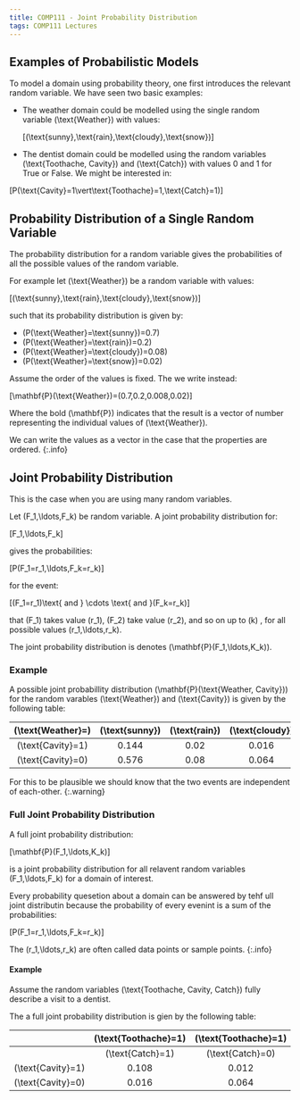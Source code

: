 ```yaml
---
title: COMP111 - Joint Probability Distribution
tags: COMP111 Lectures
---
```

## Examples of Probabilistic Models
To model a domain using probability theory, one first introduces the relevant random variable. We have seen two basic examples:

* The weather domain could be modelled using the single random variable \(\text{Weather}\) with values:

	\[(\text{sunny},\text{rain},\text{cloudy},\text{snow})\]

* The dentist domain could be modelled using the random variables \(\text{Toothache, Cavity}\) and \(\text{Catch}\) with values 0 and 1 for True or False. We might be interested in:

\[P(\text{Cavity}=1\vert\text{Toothache}=1,\text{Catch}=1)\]

## Probability Distribution of a Single Random Variable
The probability distribution for a random variable gives the probabilities of all the possible values of the random variable.

For example let \(\text{Weather}\) be a random variable with values:

\[(\text{sunny},\text{rain},\text{cloudy},\text{snow})\]

such that its probability distribution is given by:

* \(P(\text{Weather}=\text{sunny})=0.7\)
* \(P(\text{Weather}=\text{rain})=0.2\)
* \(P(\text{Weather}=\text{cloudy})=0.08\)
* \(P(\text{Weather}=\text{snow})=0.02\)

Assume the order of the values is fixed. The we write instead:

\[\mathbf{P}(\text{Weather})=(0.7,0.2,0.008,0.02)\]

Where the bold \(\mathbf{P}\) indicates that the result is a vector of number representing the individual values of \(\text{Weather}\).

We can write the values as a vector in the case that the properties are ordered.
{:.info}

## Joint Probability Distribution
This is the case when you are using many random variables.

Let \(F_1,\ldots,F_k\) be random variable. A joint probability distribution for:

\[F_1,\ldots,F_k\]

gives the probabilities:

\[P(F_1=r_1,\ldots,F_k=r_k)\]

for the event:

\[(F_1=r_1)\text{ and } \cdots \text{ and }(F_k=r_k)\]

that \(F_1\) takes value \(r_1\), \(F_2\) take value \(r_2\), and so on up to \(k\) , for all possible values \(r_1,\ldots,r_k\).

The joint probability distribution is denotes \(\mathbf{P}(F_1,\ldots,K_k)\).

### Example
A possible joint probabillity distribution \(\mathbf{P}(\text{Weather, Cavity})\) for the random varables \(\text{Weather}\) and \(\text{Cavity}\) is given by the following table:

| \(\text{Weather}=\) | \(\text{sunny}\) | \(\text{rain}\) | \(\text{cloudy}\) | \(\text{snow}\) |
| :-: |  :-: | :-: | :-: | :-: |
| \(\text{Cavity}=1\) | 0.144 | 0.02 | 0.016 | 0.02 |
| \(\text{Cavity}=0\) | 0.576 | 0.08 | 0.064 | 0.08 |

For this to be plausible we should know that the two events are independent of each-other.
{:.warning}

### Full Joint Probability Distribution

A full joint probability distribution:

\[\mathbf{P}(F_1,\ldots,K_k)\]

is a joint probability distribution for all relavent random variables \(F_1,\ldots,F_k\) for a domain of interest.

Every probability quesetion about a domain can be answered by tehf ull joint distributin because the probability of every evenint is a sum of the probabilities:

\[P(F_1=r_1,\ldots,F_k=r_k)\]

The \(r_1,\ldots,r_k\) are often called data points or sample points.
{:.info}

#### Example
Assume the random variables \(\text{Toothache, Cavity, Catch}\) fully describe a visit to a dentist. 

The a full joint probability distribution is gien by the following table:

| | \(\text{Toothache}=1\) | \(\text{Toothache}=1\) | \(\text{Toothache}=0\) | \(\text{Toothache}=0\) |
| :-: | :-: | :-: | :-: | :-: |
| | \(\text{Catch}=1\) |  \(\text{Catch}=0\) |  \(\text{Catch}=1\) |  \(\text{Catch}=0\) | 
| \(\text{Cavity}=1\) | 0.108 | 0.012 | 0.072 | 0.008 |
| \(\text{Cavity}=0\) | 0.016 | 0.064 | 0.144 | 0.576 |
